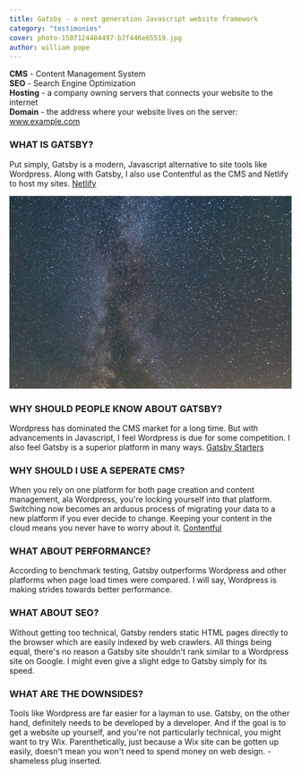```yaml
---
title: Gatsby - a next generation Javascript website framework
category: "testimonies"
cover: photo-1507124484497-b7f446e65519.jpg
author: william pope
---
```


**CMS** - Content Management System<br />
**SEO** - Search Engine Optimization<br />
**Hosting** - a company owning servers that connects your website to the internet<br />
**Domain** - the address where your website lives on the server: www.example.com

### WHAT IS GATSBY?
Put simply, Gatsby is a modern, Javascript alternative to site tools like Wordpress. Along with Gatsby, I also use Contentful as the CMS and Netlify to host my sites. [Netlify](https://www.netlify.com/)

![unsplash.com](./photo-1507124484497-b7f446e65519.jpg)

### WHY SHOULD PEOPLE KNOW ABOUT GATSBY?
Wordpress has dominated the CMS market for a long time. But with advancements in Javascript, I feel Wordpress is due for some competition. I also feel Gatsby is a superior platform in many ways. [Gatsby Starters](https://www.gatsbyjs.org/starters/?v=2)

### WHY SHOULD I USE A SEPERATE CMS?
When you rely on one platform for both page creation and content management, ala Wordpress, you're locking yourself into that platform. Switching now becomes an arduous process of migrating your data to a new platform if you ever decide to change. Keeping your content in the cloud means you never have to worry about it. [Contentful](https://contentful.com)

### WHAT ABOUT PERFORMANCE?
According to benchmark testing, Gatsby outperforms Wordpress and other platforms when page load times were compared. I will say, Wordpress is making strides towards better performance.

### WHAT ABOUT SEO?
Without getting too technical, Gatsby renders static HTML pages directly to the browser which are easily indexed by web crawlers. All things being equal, there's no reason a Gatsby site shouldn't rank similar to a Wordpress site on Google. I might even give a slight edge to Gatsby simply for its speed.

### WHAT ARE THE DOWNSIDES?
Tools like Wordpress are far easier for a layman to use. Gatsby, on the other hand, definitely needs to be developed by a developer. And if the goal is to get a website up yourself, and you're not particularly technical, you might want to try Wix. Parenthetically, just because a Wix site can be gotten up easily, doesn't mean you won't need to spend money on web design. -shameless plug inserted.
